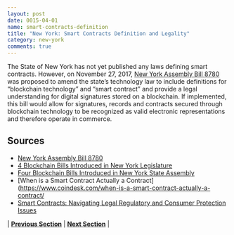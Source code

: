 ```yaml
---
layout: post
date: 0015-04-01
name: smart-contracts-definition
title: "New York: Smart Contracts Definition and Legality"
category: new-york
comments: true
---
```


The State of New York has not yet published any laws defining smart contracts. However, on November 27, 2017,  [New York Assembly Bill 8780](https://legiscan.com/NY/text/A08780/2017) was proposed to amend the state’s technology law to include definitions for “blockchain technology” and “smart contract” and provide a legal understanding for digital signatures stored on a blockchain. If implemented, this bill would allow for signatures, records and contracts secured through blockchain technology to be recognized as valid electronic representations and therefore operate in commerce.

Sources
------ 
- [New York Assembly Bill 8780](https://legiscan.com/NY/text/A08780/2017)
- [4 Blockchain Bills Introduced in New York Legislature](https://www.coindesk.com/4-blockchain-bills-introduced-new-york-legislature/)  
- [Four Blockchain Bills Introduced in New York State Assembly](http://www.govtech.com/policy/Four-Blockchain-Bills-Introduced-in-New-York-State-Assembly.html) 
-	[When is a Smart Contract Actually a Contract](https://www.coindesk.com/when-is-a-smart-contract-actually-a-contract/
- [Smart Contracts: Navigating Legal Regulatory and Consumer Protection Issues](http://media.straffordpub.com/products/smart-contracts-navigating-legal-regulatory-and-consumer-protection-issues-2017-08-30/reference-materials.pdf)

| **[Previous Section](https://mimush.github.io/CryptoWikiTest.github.io//new-york/new-york-final-liability.html)** | **[Next Section](https://mimush.github.io/CryptoWikiTest.github.io//new-york/new-york-dispute-resolution.html)** |



